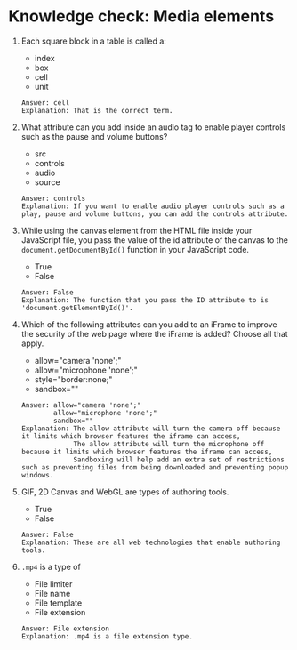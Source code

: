 # Knowledge check: Media elements

1. Each square block in a table is called a:
    - index
    - box
    - cell 
    - unit
    ```
    Answer: cell
    Explanation: That is the correct term. 
    ```
    
2. What attribute can you add inside an audio tag to enable player controls such as the pause and volume buttons? 
    - src
    - controls
    - audio
    - source
    ```
    Answer: controls
    Explanation: If you want to enable audio player controls such as a play, pause and volume buttons, you can add the controls attribute.
    ```
    
3. While using the canvas element from the HTML file inside your JavaScript file, you pass the value of the id attribute of the canvas to the `document.getDocumentById()` function in your JavaScript code.    
    - True
    - False
    ```
    Answer: False
    Explanation: The function that you pass the ID attribute to is 'document.getElementById()'.
    ```
    
4. Which of the following attributes can you add to an iFrame to improve the security of the web page where the iFrame is added? Choose all that apply.
    - allow="camera 'none';"
    - allow="microphone 'none';"
    - style="border:none;"
    - sandbox=""
    ```
    Answer: allow="camera 'none';"
            allow="microphone 'none';"
            sandbox=""
    Explanation: The allow attribute will turn the camera off because it limits which browser features the iframe can access,
                 The allow attribute will turn the microphone off because it limits which browser features the iframe can access,
                 Sandboxing will help add an extra set of restrictions such as preventing files from being downloaded and preventing popup windows. 
    ```
    
5. GIF, 2D Canvas and WebGL are types of authoring tools. 
    - True
    - False
    ```
    Answer: False
    Explanation: These are all web technologies that enable authoring tools.
    ```
    
6. `.mp4` is a type of
    - File limiter
    - File name
    - File template
    - File extension
    ```
    Answer: File extension
    Explanation: .mp4 is a file extension type.
    ```